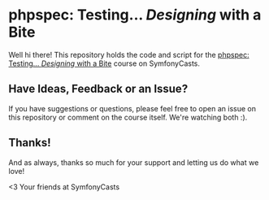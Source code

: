# phpspec: Testing... *Designing* with a Bite

Well hi there! This repository holds the code and script
for the [phpspec: Testing... *Designing* with a Bite](https://symfonycasts.com/screencast/phpspec) course on SymfonyCasts.

## Have Ideas, Feedback or an Issue?

If you have suggestions or questions, please feel free to
open an issue on this repository or comment on the course
itself. We're watching both :).

## Thanks!

And as always, thanks so much for your support and letting
us do what we love!

<3 Your friends at SymfonyCasts
